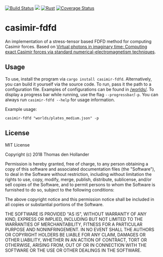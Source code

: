[![Build Status](https://travis-ci.org/ThomasdenH/casimir-fdfd.svg?branch=master)](https://travis-ci.org/ThomasdenH/casimir-fdfd)
[![](http://meritbadge.herokuapp.com/casimir-fdfd)](https://crates.io/crates/casimir-fdfd)
[![Rust](https://img.shields.io/badge/rust-1.27%2B-blue.svg?maxAge=3600)](https://github.com/rust-lang/regex)
[![Coverage Status](https://coveralls.io/repos/github/ThomasdenH/casimir-fdfd/badge.svg?branch=master)](https://coveralls.io/github/ThomasdenH/casimir-fdfd?branch=master)

# casimir-fdfd
An implementation of a stress-tensor based FDFD method for computing Casimir forces. Based on [Virtual photons in imaginary time: Computing exact Casimir forces via standard numerical-electromagnetism techniques](https://arxiv.org/abs/0705.3661).

## Usage
To use, install the program via `cargo install casimir-fdfd`. Alternatively, you can build it yourself via the source
code. To run, pass it the path to a configuration file. Examples of configurations can be found in
[/worlds/](https://github.com/ThomasdenH/casimir-fdfd/tree/master/worlds). To display a progress bar while running, use
the flag `--progressbar`/`-p`. You can always run `casimir-fdfd --help` for usage information.

Example usage:

`casimir-fdfd "worlds/plates_medium.json" -p`

## License
MIT License

Copyright (c) 2018 Thomas den Hollander

Permission is hereby granted, free of charge, to any person obtaining a copy
of this software and associated documentation files (the "Software"), to deal
in the Software without restriction, including without limitation the rights
to use, copy, modify, merge, publish, distribute, sublicense, and/or sell
copies of the Software, and to permit persons to whom the Software is
furnished to do so, subject to the following conditions:

The above copyright notice and this permission notice shall be included in all
copies or substantial portions of the Software.

THE SOFTWARE IS PROVIDED "AS IS", WITHOUT WARRANTY OF ANY KIND, EXPRESS OR
IMPLIED, INCLUDING BUT NOT LIMITED TO THE WARRANTIES OF MERCHANTABILITY,
FITNESS FOR A PARTICULAR PURPOSE AND NONINFRINGEMENT. IN NO EVENT SHALL THE
AUTHORS OR COPYRIGHT HOLDERS BE LIABLE FOR ANY CLAIM, DAMAGES OR OTHER
LIABILITY, WHETHER IN AN ACTION OF CONTRACT, TORT OR OTHERWISE, ARISING FROM,
OUT OF OR IN CONNECTION WITH THE SOFTWARE OR THE USE OR OTHER DEALINGS IN THE
SOFTWARE.
